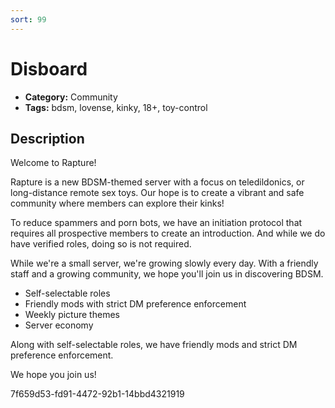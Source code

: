 ```yaml
---
sort: 99
---
```


# Disboard

- **Category:** Community
- **Tags:** bdsm, lovense, kinky, 18+, toy-control

## Description

Welcome to Rapture!

Rapture is a new BDSM-themed server with a focus on teledildonics, or long-distance remote sex toys.  Our hope is to create a vibrant and safe community where members can explore their kinks!

To reduce spammers and porn bots, we have an initiation protocol that requires all prospective members to create an introduction.  And while we do have verified roles, doing so is not required.

While we're a small server, we're growing slowly every day.  With a friendly staff and a growing community, we hope you'll join us in discovering BDSM.

- Self-selectable roles
- Friendly mods with strict DM preference enforcement
- Weekly picture themes
- Server economy

Along with self-selectable roles, we have friendly mods and strict DM preference enforcement.

We hope you join us!

7f659d53-fd91-4472-92b1-14bbd4321919
